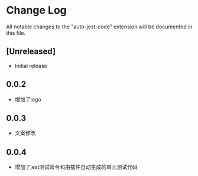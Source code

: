 # Change Log

All notable changes to the "auto-jest-code" extension will be documented in this file.

<!-- Check [Keep a Changelog](http://keepachangelog.com/) for recommendations on how to structure this file. -->

## [Unreleased]

- Initial release

## 0.0.2

- 增加了logo

## 0.0.3

- 文案修改

## 0.0.4

- 增加了jest测试命令和由插件自动生成的单元测试代码

